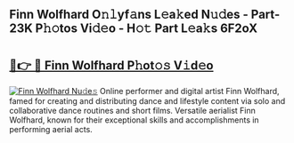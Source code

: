 ## Finn Wolfhard O𝚗𝚕yf𝚊ns L𝚎a𝚔ed N𝚞𝚍es - Part-23K P𝚑𝚘tos Vi𝚍𝚎o - H𝚘𝚝 Part L𝚎a𝚔s 6F2oX

# <h2><a href="http://kf0iqx.oniu.top/?m=Finn+Wolfhard">🔗👉 🔴 Finn Wolfhard P𝚑ot𝚘𝚜 V𝚒d𝚎o</a></h2>

[![Finn Wolfhard Nu𝚍e𝚜](https://i.imgur.com/0qMVB7G.gif)](http://kf0iqx.oniu.top/?m=Finn+Wolfhard)
Online performer and digital artist Finn Wolfhard, famed for creating and distributing dance and lifestyle content via solo and collaborative dance routines and short films. Versatile aerialist Finn Wolfhard, known for their exceptional skills and accomplishments in performing aerial acts.  
